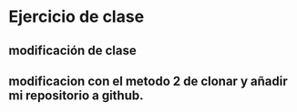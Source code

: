 # Ejercicio de clase

## modificación de clase
## modificacion con el metodo 2 de clonar y añadir mi repositorio a github.

